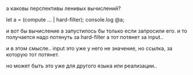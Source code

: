 а каковы перспективы ленивых вычислений?

let a = (compute ... | hard-filter);
console.log @a;

и вот бы вычисление a запустилось бы только если запросили его.
и то получается надо потянуть за hard-filter а тот потянет за input..

и в этом смысле.. input это уже у него не значение, но ссылка, за которую тот потянет.

но может быть это уже для другого языка или реализации..